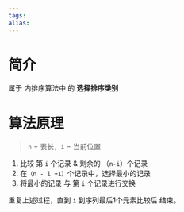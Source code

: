 ```yaml
---
tags: 
alias:
---
```

# 简介

属于 内排序算法中 的 **选择排序类别**

# 算法原理

> `n` = 表长，`i` = 当前位置

1.  比较 第 `i` 个记录 & 剩余的 （`n-i`）个记录
2.  在`（n - i +1）`个记录中，选择最小的记录
3.  将最小的记录 与 第 `i` 个记录进行交换

重复上述过程，直到 `i` 到序列最后1个元素比较后 结束。